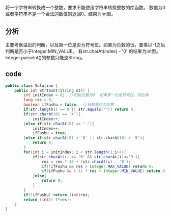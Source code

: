 将一个字符串转换成一个整数，要求不能使用字符串转换整数的库函数。 数值为0或者字符串不是一个合法的数值则返回0。结果为int型。

## 分析
主要考察溢出的判断，以及第一位是否为符号位。如果为负数的话，要乘以-1之后判断是否小于Integer.MIN_VALUE。
有str.charAt(index) - '0' 的结果为int型。 Integer.parseInt()的参数只能是String。

## code
```java
public class Solution {
    public int StrToInt(String str) {
        int initIndex = 0;  //初始位置为0  如果第一位是符号位，则后移
        long res = 0;
        boolean ifFushu = false;  //标致是否为负数
        if(str.length() == 0 || str.equals("")) return 0;
        if(str.charAt(0) == '+'){
            initIndex++;
        }else if(str.charAt(0) == '-'){
            initIndex++;
            ifFushu = true;
        }else if(str.charAt(0) < '0' || str.charAt(0) > '9'){
            return 0;
        }
        for(int i = initIndex; i < str.length();i++){
            if(str.charAt(i) >= '0' && str.charAt(i)<='9'){
                res = res * 10 + (str.charAt(i) - '0');
                if(!ifFushu && res > Integer.MAX_VALUE) return 0;
                if(ifFushu && (-1) * res < Integer.MIN_VALUE) return 0;
            }else{
                return 0;
            }
        }
        if(!ifFushu) return (int)res;
        return (int)(-1*res);
    }
}
```